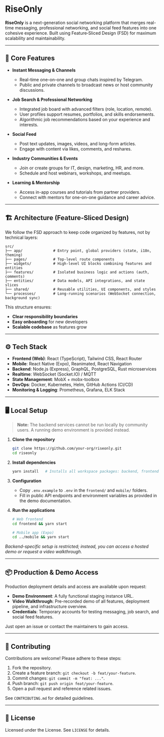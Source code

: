 # RiseOnly

**RiseOnly** is a next-generation social networking platform that merges real-time messaging, professional networking, and social feed features into one cohesive experience. Built using Feature‑Sliced Design (FSD) for maximum scalability and maintainability.

---

## 🚀 Core Features

* **Instant Messaging & Channels**

  * Real-time one-on-one and group chats inspired by Telegram.
  * Public and private channels to broadcast news or host community discussions.

* **Job Search & Professional Networking**

  * Integrated job board with advanced filters (role, location, remote).
  * User profiles support resumes, portfolios, and skills endorsements.
  * Algorithmic job recommendations based on your experience and interests.

* **Social Feed**

  * Post text updates, images, videos, and long-form articles.
  * Engage with content via likes, comments, and reshares.

* **Industry Communities & Events**

  * Join or create groups for IT, design, marketing, HR, and more.
  * Schedule and host webinars, workshops, and meetups.

* **Learning & Mentorship**

  * Access in-app courses and tutorials from partner providers.
  * Connect with mentors for one-on-one guidance and career advice.

---

## 🏗 Architecture (Feature‑Sliced Design)

We follow the FSD approach to keep code organized by features, not by technical layers:

```
src/
├── app/              # Entry point, global providers (state, i18n, theming)
├── pages/            # Top-level route components
├── widgets/          # High-level UI blocks combining features and entities
├── features/         # Isolated business logic and actions (auth, comments)
├── entities/         # Data models, API integrations, and state slices
├── shared/           # Reusable utilities, UI components, and styles
└── processes/        # Long-running scenarios (WebSocket connection, background sync)
```

This structure ensures:

* **Clear responsibility boundaries**
* **Easy onboarding** for new developers
* **Scalable codebase** as features grow

---

## ⚙️ Tech Stack

* **Frontend (Web)**: React (TypeScript), Tailwind CSS, React Router
* **Mobile**: React Native (Expo), Reanimated, React Navigation
* **Backend**: Node.js (Express), GraphQL, PostgreSQL, Rust microservices
* **Realtime**: WebSocket (Socket.IO) / MQTT
* **State Management**: MobX + mobx-toolbox
* **DevOps**: Docker, Kubernetes, Helm, GitHub Actions (CI/CD)
* **Monitoring & Logging**: Prometheus, Grafana, ELK Stack

---

## 🖥️ Local Setup

> **Note:** The backend services cannot be run locally by community users. A running demo environment is provided instead.

1. **Clone the repository**

   ```bash
   git clone https://github.com/your-org/riseonly.git
   cd riseonly
   ```
2. **Install dependencies**

   ```bash
   yarn install   # Installs all workspace packages: backend, frontend, mobile
   ```
3. **Configuration**

   * Copy `.env.example` to `.env` in the `frontend/` and `mobile/` folders.
   * Fill in public API endpoints and environment variables as provided in the demo documentation.
4. **Run the applications**

   ```bash
   # Web frontend
   cd frontend && yarn start

   # Mobile app (Expo)
   cd ../mobile && yarn start
   ```

*Backend-specific setup is restricted; instead, you can access a hosted demo or request a video walkthrough.*

---

## 📦 Production & Demo Access

Production deployment details and access are available upon request:

* **Demo Environment**: A fully functional staging instance URL.
* **Video Walkthrough**: Pre-recorded demo of all features, deployment pipeline, and infrastructure overview.
* **Credentials**: Temporary accounts for testing messaging, job search, and social feed features.

Just open an issue or contact the maintainers to gain access.

---

## 🤝 Contributing

Contributions are welcome! Please adhere to these steps:

1. Fork the repository.
2. Create a feature branch: `git checkout -b feat/your-feature`.
3. Commit changes: `git commit -m "feat: ..."`.
4. Push branch: `git push origin feat/your-feature`.
5. Open a pull request and reference related issues.

See `CONTRIBUTING.md` for detailed guidelines.

---

## 📄 License

Licensed under the License. See `LICENSE` for details.
